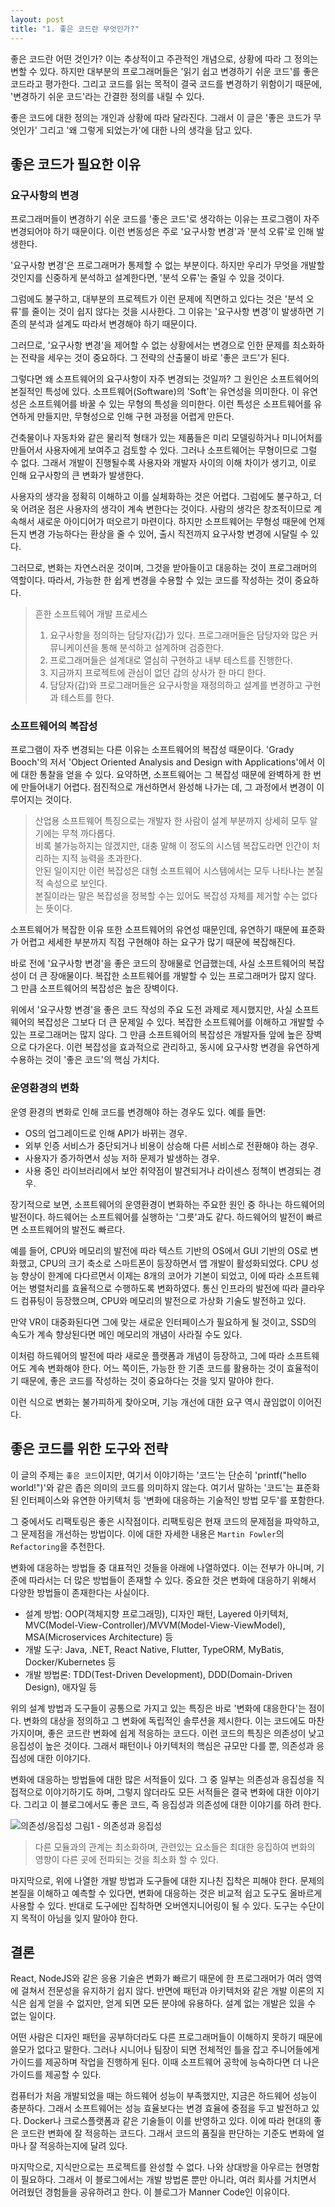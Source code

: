 ```yaml
---
layout: post
title: "1. 좋은 코드란 무엇인가?"
---
```


좋은 코드란 어떤 것인가? 이는 추상적이고 주관적인 개념으로, 상황에 따라 그 정의는 변할 수 있다. 하지만 대부분의 프로그래머들은 '읽기 쉽고 변경하기 쉬운 코드'를 좋은 코드라고 평가한다. 그리고 코드를 읽는 목적이 결국 코드를 변경하기 위함이기 때문에, '변경하기 쉬운 코드'라는 간결한 정의를 내릴 수 있다.

좋은 코드에 대한 정의는 개인과 상황에 따라 달라진다. 그래서 이 글은 '좋은 코드가 무엇인가' 그리고 '왜 그렇게 되었는가'에 대한 나의 생각을 담고 있다.

## 좋은 코드가 필요한 이유

### 요구사항의 변경

프로그래머들이 변경하기 쉬운 코드를 '좋은 코드'로 생각하는 이유는 프로그램이 자주 변경되어야 하기 때문이다. 이런 변동성은 주로 '요구사항 변경'과 '분석 오류'로 인해 발생한다.

'요구사항 변경'은 프로그래머가 통제할 수 없는 부분이다. 하지만 우리가 무엇을 개발할 것인지를 신중하게 분석하고 설계한다면, '분석 오류'는 줄일 수 있을 것이다.

그럼에도 불구하고, 대부분의 프로젝트가 이런 문제에 직면하고 있다는 것은 '분석 오류'를 줄이는 것이 쉽지 않다는 것을 시사한다. 그 이유는 '요구사항 변경'이 발생하면 기존의 분석과 설계도 따라서 변경해야 하기 때문이다.

그러므로, '요구사항 변경'을 제어할 수 없는 상황에서는 변경으로 인한 문제를 최소화하는 전략을 세우는 것이 중요하다. 그 전략의 산출물이 바로 '좋은 코드'가 된다.

그렇다면 왜 소프트웨어의 요구사항이 자주 변경되는 것일까? 그 원인은 소프트웨어의 본질적인 특성에 있다. 소프트웨어(Software)의 'Soft'는 유연성을 의미한다. 이 유연성은 소프트웨어를 바꿀 수 있는 무형의 특성을 의미한다. 이런 특성은 소프트웨어를 유연하게 만들지만, 무형성으로 인해 구현 과정을 어렵게 만든다.

건축물이나 자동차와 같은 물리적 형태가 있는 제품들은 미리 모델링하거나 미니어처를 만들어서 사용자에게 보여주고 검토할 수 있다. 그러나 소프트웨어는 무형이므로 그럴 수 없다. 그래서 개발이 진행될수록 사용자와 개발자 사이의 이해 차이가 생기고, 이로 인해 요구사항의 큰 변화가 발생한다.

사용자의 생각을 정확히 이해하고 이를 실체화하는 것은 어렵다. 그럼에도 불구하고, 더욱 어려운 점은 사용자의 생각이 계속 변한다는 것이다. 사람의 생각은 창조적이므로 계속해서 새로운 아이디어가 떠오르기 마련이다. 하지만 소프트웨어는 무형성 때문에 언제든지 변경 가능하다는 환상을 줄 수 있어, 출시 직전까지 요구사항 변경에 시달릴 수 있다.

그러므로, 변화는 자연스러운 것이며, 그것을 받아들이고 대응하는 것이 프로그래머의 역할이다. 따라서, 가능한 한 쉽게 변경을 수용할 수 있는 코드를 작성하는 것이 중요하다.

> 흔한 소프트웨어 개발 프로세스
> 1. 요구사항을 정의하는 담당자(갑)가 있다. 프로그래머들은 담당자와 많은 커뮤니케이션을 통해 분석하고 설계하며 검증한다.
> 1. 프로그래머들은 설계대로 열심히 구현하고 내부 테스트를 진행한다.
> 1. 지금까지 프로젝트에 관심이 없던 갑의 상사가 한 마디 한다.
> 1. 담당자(갑)와 프로그래머들은 요구사항을 재정의하고 설계를 변경하고 구현과 테스트를 한다.

### 소프트웨어의 복잡성
프로그램이 자주 변경되는 다른 이유는 소프트웨어의 복잡성 때문이다. 'Grady Booch'의 저서 'Object Oriented Analysis and Design with Applications'에서 이에 대한 통찰을 얻을 수 있다. 요약하면, 소프트웨어는 그 복잡성 때문에 완벽하게 한 번에 만들어내기 어렵다. 점진적으로 개선하면서 완성해 나가는 데, 그 과정에서 변경이 이루어지는 것이다.

> 산업용 소프트웨어 특징으로는 개발자 한 사람이 설계 부분까지 상세히 모두 알기에는 무척 까다롭다.\
> 비록 불가능하지는 않겠지만, 대충 말해 이 정도의 시스템 복잡도라면 인간이 처리하는 지적 능력을 초과한다.\
> 안된 일이지만 이런 복잡성은 대형 소프트웨어 시스템에서는 모두 나타나는 본질적 속성으로 보인다.\
> 본질이라는 말은 복잡성을 정복할 수는 있어도 복잡성 자체를 제거할 수는 없다는 뜻이다.

소프트웨어가 복잡한 이유 또한 소프트웨어의 유연성 때문인데, 유연하기 때문에 표준화가 어렵고 세세한 부분까지 직접 구현해야 하는 요구가 많기 때문에 복잡해진다.

바로 전에 '요구사항 변경'을 좋은 코드의 장애물로 언급했는데, 사실 소프트웨어의 복잡성이 더 큰 장애물이다. 복잡한 소프트웨어를 개발할 수 있는 프로그래머가 많지 않다. 그 만큼 소프트웨어의 복잡성은 높은 장벽이다.

위에서 '요구사항 변경'을 좋은 코드 작성의 주요 도전 과제로 제시했지만, 사실 소프트웨어의 복잡성은 그보다 더 큰 문제일 수 있다. 복잡한 소프트웨어를 이해하고 개발할 수 있는 프로그래머는 많지 않다. 그 만큼 소프트웨어의 복잡성은 개발자들 앞에 높은 장벽으로 다가온다. 이런 복잡성을 효과적으로 관리하고, 동시에 요구사항 변경을 유연하게 수용하는 것이 '좋은 코드'의 핵심 가치다.

### 운영환경의 변화

운영 환경의 변화로 인해 코드를 변경해야 하는 경우도 있다. 예를 들면:

- OS의 업그레이드로 인해 API가 바뀌는 경우.
- 외부 인증 서비스가 중단되거나 비용이 상승해 다른 서비스로 전환해야 하는 경우.
- 사용자가 증가하면서 성능 저하 문제가 발생하는 경우.
- 사용 중인 라이브러리에서 보안 취약점이 발견되거나 라이센스 정책이 변경되는 경우.

장기적으로 보면, 소프트웨어의 운영환경이 변화하는 주요한 원인 중 하나는 하드웨어의 발전이다. 하드웨어는 소프트웨어를 실행하는 '그릇'과도 같다. 하드웨어의 발전이 빠르면 소프트웨어의 발전도 빠르다.

예를 들어, CPU와 메모리의 발전에 따라 텍스트 기반의 OS에서 GUI 기반의 OS로 변화했고, CPU의 크기 축소로 스마트폰이 등장하면서 앱 개발이 활성화되었다. CPU 성능 향상이 한계에 다다르면서 이제는 8개의 코어가 기본이 되었고, 이에 따라 소프트웨어는 병렬처리를 효율적으로 수행하도록 변화하였다. 통신 인프라의 발전에 따라 클라우드 컴퓨팅이 등장했으며, CPU와 메모리의 발전으로 가상화 기술도 발전하고 있다.

만약 VR이 대중화된다면 그에 맞는 새로운 인터페이스가 필요하게 될 것이고, SSD의 속도가 계속 향상된다면 메인 메모리의 개념이 사라질 수도 있다.

이처럼 하드웨어의 발전에 따라 새로운 플랫폼과 개념이 등장하고, 그에 따라 소프트웨어도 계속 변화해야 한다. 어느 쪽이든, 가능한 한 기존 코드를 활용하는 것이 효율적이기 때문에, 좋은 코드를 작성하는 것이 중요하다는 것을 잊지 말아야 한다.

이런 식으로 변화는 불가피하게 찾아오며, 기능 개선에 대한 요구 역시 끊임없이 이어진다.

## 좋은 코드를 위한 도구와 전략

이 글의 주제는 `좋은 코드`이지만, 여기서 이야기하는 '코드'는 단순히 'printf("hello world!")'와 같은 좁은 의미의 코드를 의미하지 않는다. 여기서 말하는 '코드'는 표준화된 인터페이스와 유연한 아키텍처 등 '변화에 대응하는 기술적인 방법 모두'를 포함한다.

그 중에서도 리팩토링은 좋은 시작점이다. 리팩토링은 현재 코드의 문제점을 파악하고, 그 문제점을 개선하는 방법이다. 이에 대한 자세한 내용은 `Martin Fowler`의 `Refactoring`을 추천한다.

변화에 대응하는 방법들 중 대표적인 것들을 아래에 나열하였다. 이는 전부가 아니며, 기준에 따라서는 더 많은 방법들이 존재할 수 있다. 중요한 것은 변화에 대응하기 위해서 다양한 방법들이 존재한다는 사실이다.

- 설계 방법: OOP(객체지향 프로그래밍), 디자인 패턴, Layered 아키텍처, MVC(Model-View-Controller)/MVVM(Model-View-ViewModel), MSA(Microservices Architecture) 등
- 개발 도구: Java, .NET, React Native, Flutter, TypeORM, MyBatis, Docker/Kubernetes 등
- 개발 방법론: TDD(Test-Driven Development), DDD(Domain-Driven Design), 애자일 등

위의 설계 방법과 도구들이 공통으로 가지고 있는 특징은 바로 '변화에 대응한다'는 점이다. 변화의 대상을 정의하고 그 변화에 독립적인 솔루션을 제시한다. 이는 코드에도 마찬가지이며, 좋은 코드란 변화에 쉽게 적응하는 코드다. 이런 코드의 특징은 의존성이 낮고 응집성이 높은 것이다. 그래서 패턴이나 아키텍처의 핵심은 규모만 다를 뿐, 의존성과 응집성에 대한 이야기다.

변화에 대응하는 방법들에 대한 많은 서적들이 있다. 그 중 일부는 의존성과 응집성을 직접적으로 이야기하기도 하며, 그렇지 않더라도 모든 서적들은 결국 변화에 대한 이야기다. 그리고 이 블로그에서도 좋은 코드, 즉 응집성과 의존성에 대한 이야기를 하려 한다.

![의존성/응집성](/assets/refs/cohesion-coupling.png)
그림1 - 의존성과 응집성
> 다른 모듈과의 관계는 최소화하며, 관련있는 요소들은 최대한 응집하여 변화의 영향이 다른 곳에 전파되는 것을 최소화 할 수 있다.

마지막으로, 위에 나열한 개발 방법과 도구들에 대한 지나친 집착은 피해야 한다. 문제의 본질을 이해하고 예측할 수 있다면, 변화에 대응하는 것은 비교적 쉽고 도구도 올바르게 사용할 수 있다. 반대로 도구에만 집착하면 오버엔지니어링이 될 수 있다. 도구는 수단이지 목적이 아님을 잊지 말아야 한다.

## 결론

React, NodeJS와 같은 응용 기술은 변화가 빠르기 때문에 한 프로그래머가 여러 영역에 걸쳐서 전문성을 유지하기 쉽지 않다. 반면에 패턴과 아키텍처와 같은 개발 이론의 지식은 쉽게 얻을 수 없지만, 얻게 되면 모든 분야에 유용하다. 설계 없는 개발은 있을 수 없는 일이다.

어떤 사람은 디자인 패턴을 공부하더라도 다른 프로그래머들이 이해하지 못하기 때문에 쓸모가 없다고 말한다. 그러나 시니어나 팀장이 되면 전체적인 틀을 잡고 주니어들에게 가이드를 제공하며 작업을 진행하게 된다. 이때 소프트웨어 공학에 능숙하다면 더 나은 가이드를 제공할 수 있다.

컴퓨터가 처음 개발되었을 때는 하드웨어 성능이 부족했지만, 지금은 하드웨어 성능이 충분하다. 그래서 소프트웨어는 성능 효율보다는 변경 효율에 중점을 두고 발전하고 있다. Docker나 크로스플랫폼과 같은 기술들이 이를 반영하고 있다. 이에 따라 현대의 좋은 코드란 변화에 잘 적응하는 코드다. 그래서 코드의 품질을 판단하는 기준도 변화에 얼마나 잘 적응하는지에 달려 있다.

마지막으로, 지식만으로는 프로젝트를 완성할 수 없다. 나와 상대방을 아우르는 현명함이 필요하다. 그래서 이 블로그에서는 개발 방법론 뿐만 아니라, 여러 회사를 거치면서 어려웠던 경험들을 공유하려고 한다. 이 블로그가 Manner Code인 이유이다.
